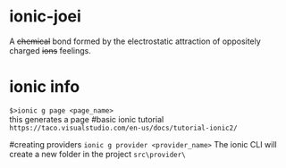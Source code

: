 # ionic-joei
A ~~chemical~~ bond formed by the electrostatic attraction of oppositely charged ~~ions~~ feelings.

# ionic info
`$>ionic g page <page_name>`  
this generates a page
#basic ionic tutorial 
`https://taco.visualstudio.com/en-us/docs/tutorial-ionic2/`

#creating providers
`ionic g provider <provider_name>`
The ionic CLI will create a new folder in the project ```src\provider\```  
